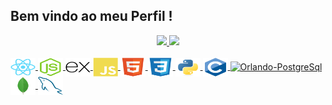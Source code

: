 ## Bem vindo ao meu Perfil !

<div align="center">
  <a href="https://github.com/Orlando1212">
  <img height="180em" src="https://github-readme-stats.vercel.app/api?username=Orlando1212&show_icons=true&theme=dark&include_all_commits=true&count_private=true"/>
  <img height="180em" src="https://github-readme-stats.vercel.app/api/top-langs/?username=Orlando1212&layout=compact&langs_count=7&theme=dark"/>
</div>
<div style="display: inline_block"><br>
  <img align="center" alt="Orlando-React" height="30" width="40" src="https://raw.githubusercontent.com/devicons/devicon/master/icons/react/react-original.svg">
  <img align="center" alt="Orlando-NodeJs" height="30" width="40" src="https://raw.githubusercontent.com/devicons/devicon/master/icons/nodejs/nodejs-original.svg">
  <img align="center" alt="Orlando-Express" height="30" width="40" src="https://raw.githubusercontent.com/devicons/devicon/master/icons/express/express-original.svg">
  <img align="center" alt="Orlando-Js" height="30" width="40" src="https://raw.githubusercontent.com/devicons/devicon/master/icons/javascript/javascript-plain.svg">
  <img align="center" alt="Orlando-HTML" height="30" width="40" src="https://raw.githubusercontent.com/devicons/devicon/master/icons/html5/html5-original.svg">
  <img align="center" alt="Orlando-CSS" height="30" width="40" src="https://raw.githubusercontent.com/devicons/devicon/master/icons/css3/css3-original.svg">
  <img align="center" alt="Orlando-Python" height="30" width="40" src="https://raw.githubusercontent.com/devicons/devicon/master/icons/python/python-original.svg">
  <img align="center" alt="Orlando-c" height="30" width="40" src="https://raw.githubusercontent.com/devicons/devicon/master/icons/c/c-original.svg">
  <img align ="center" alt="Orlando-PostgreSql" height="30" width="40" src="https://cdn.jsdelivr.net/gh/devicons/devicon/icons/postgresql/postgresql-original.svg" />        
   <img align="center" alt="Orlando-Python" height="30" width="40" src="https://raw.githubusercontent.com/devicons/devicon/master/icons/mongodb/mongodb-original.svg">
  <img align="center" alt="Orlando-Python" height="30" width="40" src="https://raw.githubusercontent.com/devicons/devicon/master/icons/mysql/mysql-original.svg">



